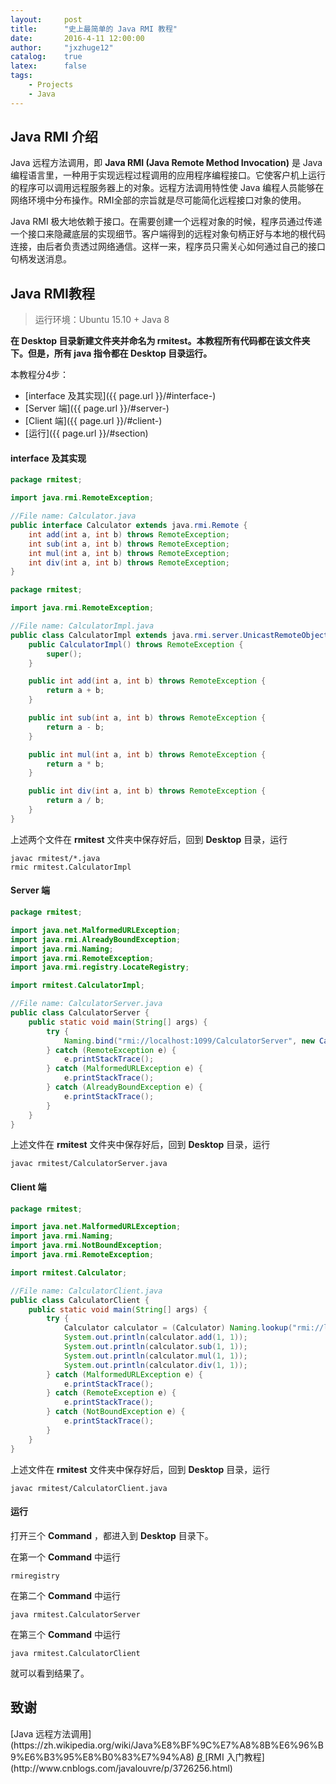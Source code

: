 ```yaml
---
layout:     post
title:      "史上最简单的 Java RMI 教程"
date:       2016-4-11 12:00:00
author:     "jxzhuge12"
catalog:    true
latex:      false
tags:
    - Projects
    - Java
---
```


## Java RMI 介绍

Java 远程方法调用，即 **Java RMI (Java Remote Method Invocation)** 是 Java 编程语言里，一种用于实现远程过程调用的应用程序编程接口。它使客户机上运行的程序可以调用远程服务器上的对象。远程方法调用特性使 Java 编程人员能够在网络环境中分布操作。RMI全部的宗旨就是尽可能简化远程接口对象的使用。

Java RMI 极大地依赖于接口。在需要创建一个远程对象的时候，程序员通过传递一个接口来隐藏底层的实现细节。客户端得到的远程对象句柄正好与本地的根代码连接，由后者负责透过网络通信。这样一来，程序员只需关心如何通过自己的接口句柄发送消息。

## Java RMI教程

> 运行环境：Ubuntu 15.10 + Java 8

**在 Desktop 目录新建文件夹并命名为 rmitest。本教程所有代码都在该文件夹下。但是，所有 java 指令都在 Desktop 目录运行。**

本教程分4步：

* [interface 及其实现]({{ page.url }}/#interface-)
* [Server 端]({{ page.url }}/#server-)
* [Client 端]({{ page.url }}/#client-)
* [运行]({{ page.url }}/#section)

#### interface 及其实现

~~~ java
package rmitest;

import java.rmi.RemoteException;

//File name: Calculator.java
public interface Calculator extends java.rmi.Remote {
    int add(int a, int b) throws RemoteException;
    int sub(int a, int b) throws RemoteException;
    int mul(int a, int b) throws RemoteException;
    int div(int a, int b) throws RemoteException;
}
~~~

~~~ java
package rmitest;

import java.rmi.RemoteException;

//File name: CalculatorImpl.java
public class CalculatorImpl extends java.rmi.server.UnicastRemoteObject implements Calculator {
    public CalculatorImpl() throws RemoteException {
        super();
    }

    public int add(int a, int b) throws RemoteException {
        return a + b;
    }

    public int sub(int a, int b) throws RemoteException {
        return a - b;
    }

    public int mul(int a, int b) throws RemoteException {
        return a * b;
    }

    public int div(int a, int b) throws RemoteException {
        return a / b;
    }
}
~~~

上述两个文件在 **rmitest** 文件夹中保存好后，回到 **Desktop** 目录，运行

~~~
javac rmitest/*.java
rmic rmitest.CalculatorImpl
~~~

#### Server 端

~~~ java
package rmitest;

import java.net.MalformedURLException;
import java.rmi.AlreadyBoundException;
import java.rmi.Naming;
import java.rmi.RemoteException;
import java.rmi.registry.LocateRegistry;

import rmitest.CalculatorImpl;

//File name: CalculatorServer.java
public class CalculatorServer {
    public static void main(String[] args) {
        try {
            Naming.bind("rmi://localhost:1099/CalculatorServer", new CalculatorImpl());
        } catch (RemoteException e) {
            e.printStackTrace();
        } catch (MalformedURLException e) {
            e.printStackTrace();
        } catch (AlreadyBoundException e) {
            e.printStackTrace();
        }
    }
}
~~~

上述文件在 **rmitest** 文件夹中保存好后，回到 **Desktop** 目录，运行

~~~
javac rmitest/CalculatorServer.java
~~~

#### Client 端

~~~ java
package rmitest;

import java.net.MalformedURLException;
import java.rmi.Naming;
import java.rmi.NotBoundException;
import java.rmi.RemoteException;

import rmitest.Calculator;

//File name: CalculatorClient.java
public class CalculatorClient {
    public static void main(String[] args) {
        try {
            Calculator calculator = (Calculator) Naming.lookup("rmi://localhost:1099/CalculatorServer");
            System.out.println(calculator.add(1, 1));
            System.out.println(calculator.sub(1, 1));
            System.out.println(calculator.mul(1, 1));
            System.out.println(calculator.div(1, 1));
        } catch (MalformedURLException e) {
            e.printStackTrace();
        } catch (RemoteException e) {
            e.printStackTrace();
        } catch (NotBoundException e) {
            e.printStackTrace();
        }
    }
}
~~~

上述文件在 **rmitest** 文件夹中保存好后，回到 **Desktop** 目录，运行

~~~
javac rmitest/CalculatorClient.java
~~~

#### 运行

打开三个 **Command** ，都进入到 **Desktop** 目录下。

在第一个 **Command** 中运行

~~~
rmiregistry
~~~

在第二个 **Command** 中运行

~~~
java rmitest.CalculatorServer
~~~

在第三个 **Command** 中运行

~~~
java rmitest.CalculatorClient
~~~

就可以看到结果了。

## 致谢

<a target="_blank" href="https://zh.wikipedia.org/wiki/Java%E8%BF%9C%E7%A8%8B%E6%96%B9%E6%B3%95%E8%B0%83%E7%94%A8">
    <span class="fa-stack fa-lg">
        <i class="fa fa-circle fa-stack-2x"></i>
        <i class="fa fa-wikipedia-w fa-stack-1x fa-inverse"></i>
    </span>
</a>[Java 远程方法调用](https://zh.wikipedia.org/wiki/Java%E8%BF%9C%E7%A8%8B%E6%96%B9%E6%B3%95%E8%B0%83%E7%94%A8)

<a target="_blank" href="http://www.cnblogs.com/javalouvre/p/3726256.html">
    <span class="fa-stack fa-lg">
        <i class="fa fa-circle fa-stack-2x"></i>
        <i class="fa fa-stack-1x fa-inverse">B</i>
    </span>
</a>[RMI 入门教程](http://www.cnblogs.com/javalouvre/p/3726256.html)